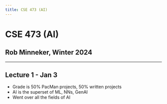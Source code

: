 ```yaml
---
title: CSE 473 (AI)
---
```


# CSE 473 (AI)

## Rob Minneker, Winter 2024

---

## Lecture 1 - Jan 3

- Grade is 50% PacMan projects, 50% written projects
- AI is the superset of ML, NNs, GenAI
- Went over all the fields of AI
